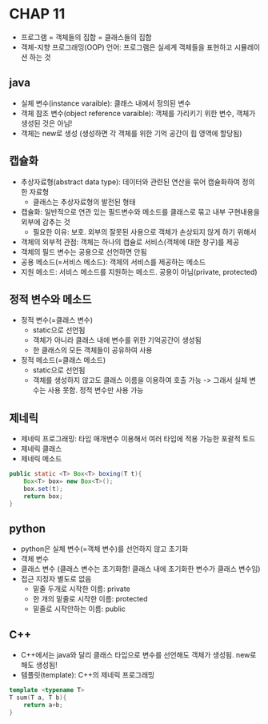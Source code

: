 # CHAP 11

* 프로그램 = 객체들의 집합 = 클래스들의 집합 
* 객체-지향 프로그래밍(OOP) 언어: 프로그램은 실세계 객체들을 표현하고 시뮬레이션 하는 것 

## java
* 실체 변수(instance varaible): 클래스 내에서 정의된 변수 
* 객체 참조 변수(object reference varaible): 객체를 가리키기 위한 변수, 객체가 생성된 것은 아님! 
* 객체는 new로 생성 (생성하면 각 객체를 위한 기억 공간이 힙 영역에 할당됨)

## 캡슐화
* 추상자료형(abstract data type): 데이터와 관련된 연산을 묶어 캡슐화하여 정의한 자료형 
    * 클래스는 추상자료형의 발전된 형태 
* 캡슐화: 일반적으로 연관 있는 필드변수와 메소드를 클래스로 묶고 내부 구현내용을 외부에 감추는 것
    * 필요한 이유: 보호. 외부의 잘못된 사용으로 객체가 손상되지 않게 하기 위해서 
* 객체의 외부적 관점: 객체는 하나의 캡슐로 서비스(객체에 대한 창구)를 제공 
* 객체의 필드 변수는 공용으로 선언하면 안됨
* 공용 메소드(=서비스 메소드): 객체의 서비스를 제공하는 메소드  
* 지원 메소드: 서비스 메소드를 지원하는 메소드. 공용이 아님(private, protected)

## 정적 변수와 메소드 
* 정적 변수(=클래스 변수)
    * static으로 선언됨 
    * 객체가 아니라 클래스 내에 변수를 위한 기억공간이 생성됨
    * 한 클래스의 모든 객체들이 공유하여 사용 
* 정적 메소드(=클래스 메소드)
    * static으로 선언됨 
    * 객체를 생성하지 않고도 클래스 이름을 이용하여 호출 가능 -> 그래서 실체 변수는 사용 못함. 정적 변수만 사용 가능 

## 제네릭
* 제네릭 프로그래밍: 타입 매개변수 이용해서 여러 타입에 적용 가능한 포괄적 토드 
* 제네릭 클래스
* 제네릭 메소드 
```java
public static <T> Box<T> boxing(T t){
    Box<T> box= new Box<T>();
    box.set(t);
    return box; 
}
```

## python
* python은 실체 변수(=객체 변수)를 선언하지 않고 초기화 
* 객체 변수
* 클래스 변수 (클래스 변수는 초기화함! 클래스 내에 초기화한 변수가 클래스 변수임)
* 접근 지정자 별도로 없음 
    * 밑줄 두개로 시작한 이름: private
    * 한 개의 밑줄로 시작한 이름: protected
    * 밑줄로 시작안하는 이름: public 

## C++
* C++에서는 java와 달리 클래스 타입으로 변수를 선언해도 객체가 생성됨. new로 해도 생성됨! 
* 템플릿(template): C++의 제네릭 프로그래밍 
```c++
template <typename T>
T sum(T a, T b){
    return a+b; 
}
``` 